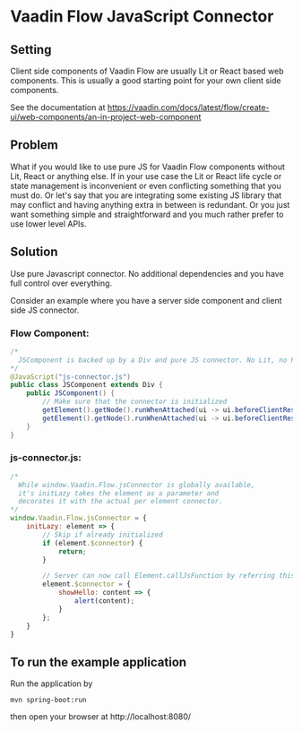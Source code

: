 # Vaadin Flow JavaScript Connector

## Setting

Client side components of Vaadin Flow are usually Lit or React based web components.
This is usually a good starting point for your own client side components.

See the documentation at https://vaadin.com/docs/latest/flow/create-ui/web-components/an-in-project-web-component

## Problem

What if you would like to use pure JS for Vaadin Flow components without Lit, React or anything else.
If in your use case the Lit or React life cycle or state management is inconvenient or even conflicting something that
you must do. Or let's say that you are integrating some existing JS library that may conflict and having anything extra
in between is redundant.
Or you just want something simple and straightforward and you much rather prefer to use lower level APIs.

## Solution

Use pure Javascript connector. No additional dependencies and you have full control over everything.

Consider an example where you have a server side component and client side JS connector.

### Flow Component:

```java
/*
  JSComponent is backed up by a Div and pure JS connector. No Lit, no Polymer, no React or whatsoever. Just pure JS.
*/
@JavaScript("js-connector.js")
public class JSComponent extends Div {
    public JSComponent() {
        // Make sure that the connector is initialized
        getElement().getNode().runWhenAttached(ui -> ui.beforeClientResponse(this, ctx -> ui.getPage().executeJs("window.Vaadin.Flow.jsConnector.initLazy($0)", getElement())));
        getElement().getNode().runWhenAttached(ui -> ui.beforeClientResponse(this, ctx -> getElement().callJsFunction("$connector.showHello", "Hello World!")));
    }
}
```

### js-connector.js:

```javascript
/*
  While window.Vaadin.Flow.jsConnector is globally available, 
  it's initLazy takes the element as a parameter and
  decorates it with the actual per element connector.
*/
window.Vaadin.Flow.jsConnector = {
    initLazy: element => {
        // Skip if already initialized
        if (element.$connector) {
            return;
        }

        // Server can now call Element.callJsFunction by referring this.$connector
        element.$connector = {
            showHello: content => {
                alert(content);
            }
        };
    }
}
```

## To run the example application

Run the application by

`mvn spring-boot:run`

then open your browser at http://localhost:8080/